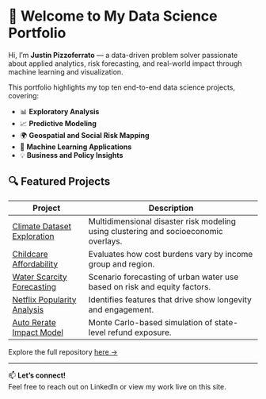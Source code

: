 # 👋 Welcome to My Data Science Portfolio

Hi, I’m **Justin Pizzoferrato** — a data-driven problem solver passionate about applied analytics, risk forecasting, and real-world impact through machine learning and visualization.

This portfolio highlights my top ten end-to-end data science projects, covering:

- 📊 **Exploratory Analysis**  
- 📈 **Predictive Modeling**
- 🌍 **Geospatial and Social Risk Mapping**
- 🤖 **Machine Learning Applications**
- 💡 **Business and Policy Insights**

## 🔍 Featured Projects

| Project | Description |
|--------|-------------|
| [Climate Dataset Exploration](https://github.com/JPwwk/data-science-repository/blob/main/Climate%20Dataset%20Exploration.ipynb) | Multidimensional disaster risk modeling using clustering and socioeconomic overlays. |
| [Childcare Affordability](https://github.com/JPwwk/data-science-repository/blob/main/Childcare%20Affordability%20in%20the%20U.S..ipynb) | Evaluates how cost burdens vary by income group and region. |
| [Water Scarcity Forecasting](https://github.com/JPwwk/data-science-repository/blob/main/Water%20Scarcity%20in%20US%20Cities.ipynb) | Scenario forecasting of urban water use based on risk and equity factors. |
| [Netflix Popularity Analysis](https://github.com/JPwwk/data-science-repository/blob/main/Predicting_Impact_of_Netflix_Shows.ipynb) | Identifies features that drive show longevity and engagement. |
| [Auto Rerate Impact Model](https://github.com/JPwwk/data-science-repository/blob/main/Rerate%20Impact%20Analysis.ipynb) | Monte Carlo-based simulation of state-level refund exposure. |

Explore the full repository [here →](https://github.com/JPwwk/data-science-repository)

---

📫 **Let’s connect!**  
Feel free to reach out on LinkedIn or view my work live on this site.

